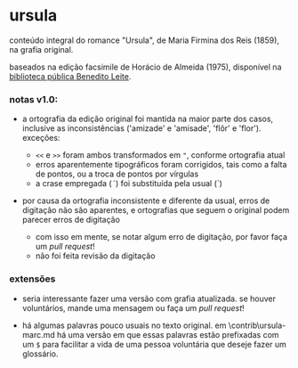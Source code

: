 # ursula
conteúdo integral do romance "Ursula", de Maria Firmina dos Reis (1859), na grafia original.

baseados na edição facsimile de Horácio de Almeida (1975), disponível na [biblioteca pública Benedito Leite](http://www.cultura.ma.gov.br/portal/sgc/modulos/sgc_bpbl/acervo_digital/arq_ad/20150722152956.pdf).

### notas v1.0:

* a ortografia da edição original foi mantida na maior parte dos casos, inclusive as inconsistências ('amizade' e 'amisade', 'flôr' e 'flor').  exceções:
	* `<<` e `>>` foram ambos transformados em `"`, conforme ortografia atual
	* erros aparentemente tipográficos foram corrigidos, tais como a falta de pontos, ou a troca de pontos por vírgulas
	* a crase empregada (`´`) foi substituída pela usual (`)

* por causa da ortografia inconsistente e diferente da usual, erros de digitação não são aparentes, e ortografias que seguem o original podem parecer erros de digitação
	* com isso em mente, se notar algum erro de digitação, por favor faça um _pull request_!
	* não foi feita revisão da digitação
	
### extensões

* seria interessante fazer uma versão com grafia atualizada. se houver voluntários, mande uma mensagem ou faça um _pull request_!

* há algumas palavras pouco usuais no texto original. em \contrib\ursula-marc.md há uma versão em que essas palavras estão prefixadas com um `$` para facilitar a vida de uma pessoa voluntária que deseje fazer um glossário.
